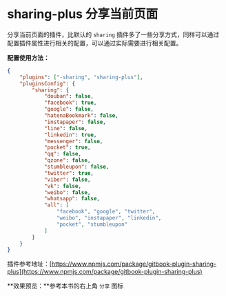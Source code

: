 # sharing-plus 分享当前页面



分享当前页面的插件，比默认的 `sharing` 插件多了一些分享方式，同样可以通过配置插件属性进行相关的配置，可以通过实际需要进行相关配置。

**配置使用方法：**

```json
{
    "plugins": ["-sharing", "sharing-plus"],
    "pluginsConfig": {
        "sharing": {
            "douban": false,
            "facebook": true,
            "google": false,
            "hatenaBookmark": false,
            "instapaper": false,
            "line": false,
            "linkedin": true,
            "messenger": false,
            "pocket": true,
            "qq": false,
            "qzone": false,
            "stumbleupon": false,
            "twitter": true,
            "viber": false,
            "vk": false,
            "weibo": false,
            "whatsapp": false,
            "all": [
                "facebook", "google", "twitter",
                "weibo", "instapaper", "linkedin",
                "pocket", "stumbleupon"
            ]
        }
    }
}
```

插件参考地址：[https://www.npmjs.com/package/gitbook-plugin-sharing-plus](https://www.npmjs.com/package/gitbook-plugin-sharing-plus)



**效果预览：**参考本书的右上角 `分享` 图标













<!-- ex_nonav -->
<!-- ex_nolevel -->